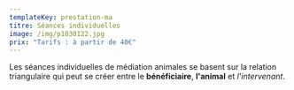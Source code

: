 ```yaml
---
templateKey: prestation-ma
titre: Séances individuelles
image: /img/p1030122.jpg
prix: "Tarifs : à partir de 40€"
---
```

Les séances individuelles de médiation animales se basent sur la relation triangulaire qui peut se créer entre le **bénéficiaire**, **l'animal** et *l'intervenant*.